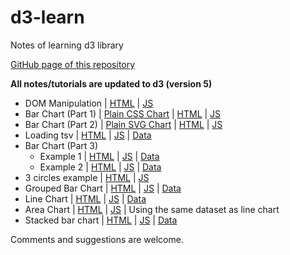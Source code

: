# d3-learn

Notes of learning d3 library

[GitHub page of this repository](https://hkpeterpeter.github.io/d3-learn/)

**All notes/tutorials are updated to d3 (version 5)**

- DOM Manipulation | [HTML](001_select_p.html) | [JS](001_select_p.js)
- Bar Chart (Part 1) | [Plain CSS Chart](002_bar1_plaincss_chart.html) | [HTML](002_bar1.html) | [JS](002_bar1.js)
- Bar Chart (Part 2) | [Plain SVG Chart](003_bar2_plain_svg_chart.html) | [HTML](003_bar2.html) | [JS](003_bar2.js)
- Loading tsv | [HTML](004_bar2_tsv.html) | [JS](004_bar2_tsv.js) | [Data](tsv/data_004_bar2_tsv.tsv)
- Bar Chart (Part 3)
  - Example 1 | [HTML](005_bar3_ex1.html) | [JS](005_bar3_ex1.js) | [Data](tsv/data_005_bar3_ex1.tsv)
  - Example 2 | [HTML](005_bar3_ex2.html) | [JS](005_bar3_ex2.js) | [Data](tsv/data_005_bar3_ex2.tsv)
- 3 circles example | [HTML](006_3circles.html) | [JS](006_3circles.js)
- Grouped Bar Chart | [HTML](007_groupedbar.html) | [JS](007_groupedbar.js) | [Data](tsv/data_007_groupedbar.csv)
- Line Chart | [HTML](008_linechart.html) | [JS](008_linechart.js) | [Data](tsv/data_008_linechart.tsv)
- Area Chart | [HTML](009_areachart.html) | [JS](009_areachart.js) | Using the same dataset as line chart
- Stacked bar chart | [HTML](010_stacked_barchart.html) | [JS](010_stacked_barchart.js) | [Data](tsv/data_010_stacked_barchart.csv)


Comments and suggestions are welcome.
